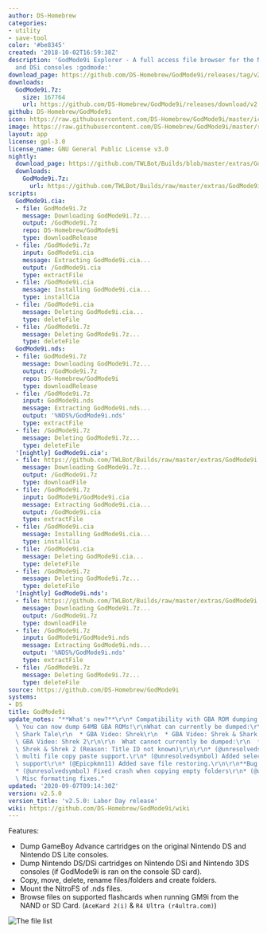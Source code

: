 ```yaml
---
author: DS-Homebrew
categories:
- utility
- save-tool
color: '#be8345'
created: '2018-10-02T16:59:38Z'
description: 'GodMode9i Explorer - A full access file browser for the Nintendo DS
  and DSi consoles :godmode:'
download_page: https://github.com/DS-Homebrew/GodMode9i/releases/tag/v2.5.0
downloads:
  GodMode9i.7z:
    size: 167764
    url: https://github.com/DS-Homebrew/GodMode9i/releases/download/v2.5.0/GodMode9i.7z
github: DS-Homebrew/GodMode9i
icon: https://raw.githubusercontent.com/DS-Homebrew/GodMode9i/master/icon.bmp
image: https://raw.githubusercontent.com/DS-Homebrew/GodMode9i/master/resources/logo2.png
layout: app
license: gpl-3.0
license_name: GNU General Public License v3.0
nightly:
  download_page: https://github.com/TWLBot/Builds/blob/master/extras/GodMode9i.7z
  downloads:
    GodMode9i.7z:
      url: https://github.com/TWLBot/Builds/raw/master/extras/GodMode9i.7z
scripts:
  GodMode9i.cia:
  - file: GodMode9i.7z
    message: Downloading GodMode9i.7z...
    output: /GodMode9i.7z
    repo: DS-Homebrew/GodMode9i
    type: downloadRelease
  - file: /GodMode9i.7z
    input: GodMode9i.cia
    message: Extracting GodMode9i.cia...
    output: /GodMode9i.cia
    type: extractFile
  - file: /GodMode9i.cia
    message: Installing GodMode9i.cia...
    type: installCia
  - file: /GodMode9i.cia
    message: Deleting GodMode9i.cia...
    type: deleteFile
  - file: /GodMode9i.7z
    message: Deleting GodMode9i.7z...
    type: deleteFile
  GodMode9i.nds:
  - file: GodMode9i.7z
    message: Downloading GodMode9i.7z...
    output: /GodMode9i.7z
    repo: DS-Homebrew/GodMode9i
    type: downloadRelease
  - file: /GodMode9i.7z
    input: GodMode9i.nds
    message: Extracting GodMode9i.nds...
    output: '%NDS%/GodMode9i.nds'
    type: extractFile
  - file: /GodMode9i.7z
    message: Deleting GodMode9i.7z...
    type: deleteFile
  '[nightly] GodMode9i.cia':
  - file: https://github.com/TWLBot/Builds/raw/master/extras/GodMode9i.7z
    message: Downloading GodMode9i.7z...
    output: /GodMode9i.7z
    type: downloadFile
  - file: /GodMode9i.7z
    input: GodMode9i/GodMode9i.cia
    message: Extracting GodMode9i.cia...
    output: /GodMode9i.cia
    type: extractFile
  - file: /GodMode9i.cia
    message: Installing GodMode9i.cia...
    type: installCia
  - file: /GodMode9i.cia
    message: Deleting GodMode9i.cia...
    type: deleteFile
  - file: /GodMode9i.7z
    message: Deleting GodMode9i.7z...
    type: deleteFile
  '[nightly] GodMode9i.nds':
  - file: https://github.com/TWLBot/Builds/raw/master/extras/GodMode9i.7z
    message: Downloading GodMode9i.7z...
    output: /GodMode9i.7z
    type: downloadFile
  - file: /GodMode9i.7z
    input: GodMode9i/GodMode9i.nds
    message: Extracting GodMode9i.nds...
    output: '%NDS%/GodMode9i.nds'
    type: extractFile
  - file: /GodMode9i.7z
    message: Deleting GodMode9i.7z...
    type: deleteFile
source: https://github.com/DS-Homebrew/GodMode9i
systems:
- DS
title: GodMode9i
update_notes: "**What's new?**\r\n* Compatibility with GBA ROM dumping has been increased.\
  \ You can now dump 64MB GBA ROMs!\r\nWhat can currently be dumped:\r\n  * GBA Video:\
  \ Shark Tale\r\n  * GBA Video: Shrek\r\n  * GBA Video: Shrek & Shark Tale\r\n  *\
  \ GBA Video: Shrek 2\r\n\r\n  What cannot currently be dumped:\r\n  * GBA Video:\
  \ Shrek & Shrek 2 (Reason: Title ID not known)\r\n\r\n* (@unresolvedsymbol) Added\
  \ multi file copy paste support.\r\n* (@unresolvedsymbol) Added selection deletion\
  \ support\r\n* (@Epicpkmn11) Added save file restoring.\r\n\r\n**Bug fixes**\r\n\
  * (@unresolvedsymbol) Fixed crash when copying empty folders\r\n* (@unresolvedsymbol)\
  \ Misc formatting fixes."
updated: '2020-09-07T09:14:30Z'
version: v2.5.0
version_title: 'v2.5.0: Labor Day release'
wiki: https://github.com/DS-Homebrew/GodMode9i/wiki
---
```

Features:
- Dump GameBoy Advance cartridges on the original Nintendo DS and Nintendo DS Lite consoles.
- Dump Nintendo DS/DSi cartridges on Nintendo DSi and Nintendo 3DS consoles (if GodMode9i is ran on the console SD card).
- Copy, move, delete, rename files/folders and create folders.
- Mount the NitroFS of .nds files.
- Browse files on supported flashcards when running GM9i from the NAND or SD Card. (`AceKard 2(i)` & `R4 Ultra (r4ultra.com)`)

![The file list](https://gbatemp.b-cdn.net/attachments/snap_191132-png.195368)
